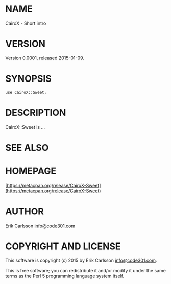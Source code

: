 # NAME

CairoX - Short intro

# VERSION

Version 0.0001, released 2015-01-09.

# SYNOPSIS

    use CairoX::Sweet;

# DESCRIPTION

CairoX::Sweet is ...

# SEE ALSO

# HOMEPAGE

[https://metacpan.org/release/CairoX-Sweet](https://metacpan.org/release/CairoX-Sweet)

# AUTHOR

Erik Carlsson <info@code301.com>

# COPYRIGHT AND LICENSE

This software is copyright (c) 2015 by Erik Carlsson <info@code301.com>.

This is free software; you can redistribute it and/or modify it under
the same terms as the Perl 5 programming language system itself.
